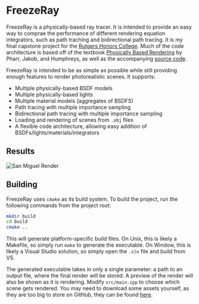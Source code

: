 # FreezeRay
FreezeRay is a physically-based ray tracer. It is intended to provide an easy way to comprae the performance of different rendering equation integrators, such as path traching and bidirectional path tracing. It is my final capstone project for the [Rutgers Honors College](https://honorscollege.rutgers.edu/academics/curriculum/capstone-project). Much of the code architecture is based off of the textbook [Physically Based Rendering](https://www.pbr-book.org/3ed-2018/contents) by Pharr, Jakob, and Humphreys, as well as the accompanying [source code](https://github.com/mmp/pbrt-v3/tree/master). 

FreezeRay is intended to be as simple as possible while still providing enough features to render photorealistic scenes. It supports:
- Multiple physically-based BSDF models
- Multiple physically-based lights
- Multiple material models (aggregates of BSDFS)
- Path tracing with multiple importance sampling
- Bidirectional path tracing with multiple importance sampling
- Loading and rendering of scenes from `.obj` files
- A flexible code architecture, allowing easy addition of BSDFs/lights/materials/integrators

## Results
![San Miguel Render](renders/san_miguel_2.png)

## Building
FreezeRay uses `cmake` as its build system. To build the project, run the following commands from the project root:
```bash
mkdir build
cd build
cmake ..
```
This will generate platform-specific build files. On Unix, this is likely a Makefile, so simply run `make` to generate the executable. On Window, this is likely a Visual Studio solution, so simply open the `.sln` file and build from VS.

The generated executable takes in only a single parameter: a path to an output file, where the final render will be stored. A preview of the render will also be shown as it is rendering. Modify `src/main.cpp` to choose which scene gets rendered. You may need to download some assets yourself, as they are too big to store on GitHub, they can be found [here](https://casual-effects.com/data/).
